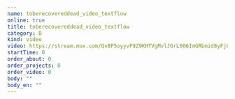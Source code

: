 ```yaml
---
name: toberecovereddead_video_textflow
online: true
title: toberecovereddead_video_textflow
category: B
kind: video
video: https://stream.mux.com/QvBP5oyyvF9Z9KHTVgMvlJGrL006ImGRbmid8yFj00Y4s.m3u8
startTime: 0
order_about: 0
order_projects: 0
order_video: 0
body: ""
body_en: ""
---
```

